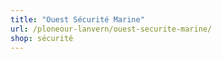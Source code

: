 ```yaml
---
title: "Ouest Sécurité Marine"
url: /ploneour-lanvern/ouest-securite-marine/
shop: sécurité
---
```

